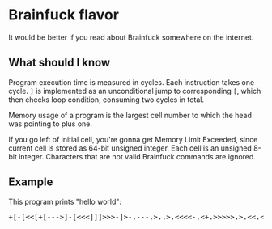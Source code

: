 # Brainfuck flavor

It would be better if you read about Brainfuck somewhere on the internet.

## What should I know

Program execution time is measured in cycles. Each instruction takes
one cycle. `]` is implemented as an unconditional jump to corresponding `[`,
which then checks loop condition, consuming two cycles in total.

Memory usage of a program is the largest cell number to which the
head was pointing to plus one.

If you go left of initial cell, you're gonna get Memory Limit Exceeded,
since current cell is stored as 64-bit unsigned integer.
Each cell is an unsigned 8-bit integer.
Characters that are not valid Brainfuck commands are ignored.

## Example

This program prints "hello world":

<pre>
+[-[<<[+[--->]-[<<<]]]>>>-]>-.---.>..>.<<<<-.<+.>>>>>.>.<<.<-.
</pre>